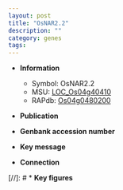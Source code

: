 ```yaml
---
layout: post
title: "OsNAR2.2"
description: ""
category: genes
tags: 
---
```


* **Information**  
    + Symbol: OsNAR2.2  
    + MSU: [LOC_Os04g40410](http://rice.uga.edu/cgi-bin/ORF_infopage.cgi?orf=LOC_Os04g40410)  
    + RAPdb: [Os04g0480200](http://rapdb.dna.affrc.go.jp/viewer/gbrowse_details/irgsp1?name=Os04g0480200)  

* **Publication**  

* **Genbank accession number**  

* **Key message**  

* **Connection**  

[//]: # * **Key figures**  


